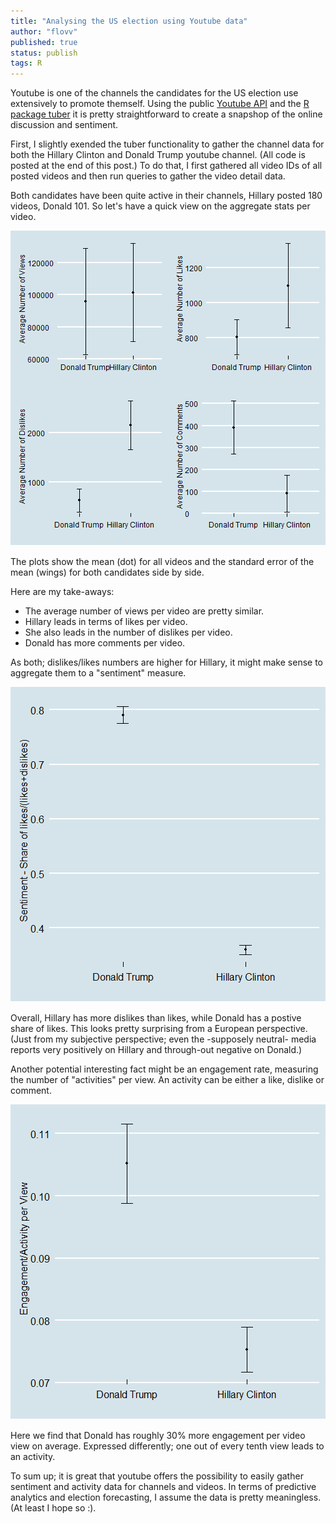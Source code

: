 ```yaml
---
title: "Analysing the US election using Youtube data"
author: "flovv"
published: true
status: publish
tags: R
---
```



Youtube is one of the channels the candidates for the US election use extensively to promote themself.
Using the public [Youtube API](https://developers.google.com/youtube/v3/docs/standard_parameters) and the [R package tuber](https://cran.r-project.org/web/packages/tuber/tuber.pdf) it is pretty straightforward to create a snapshop of the online discussion and sentiment.


First, I slightly exended the tuber functionality to gather the channel data for both the Hillary Clinton and Donald Trump youtube channel. (All code is posted at the end of this post.)
To do that, I first gathered all video IDs of all posted videos and then run queries to gather the video detail data. 
 
Both candidates have been quite active in their channels, Hillary posted 180 videos, Donald 101. So let's have a quick view on the aggregate stats per video. 
 
![plot of chunk unnamed-chunk-2](/figures/post11/unnamed-chunk-2-1.png)
 
The plots show the mean (dot) for all videos and the standard error of the mean (wings) for both candidates side by side.
 
Here are my take-aways:
* The average number of views per video are pretty similar.
* Hillary leads in terms of likes per video.
* She also leads in the number of dislikes per video.
* Donald has more comments per video.
 
As both; dislikes/likes numbers are higher for Hillary, it might make sense to aggregate them to a "sentiment" measure.
 
![plot of chunk unnamed-chunk-3](/figures/post11/unnamed-chunk-3-1.png)
 
Overall, Hillary has more dislikes than likes, while Donald has a postive share of likes. This looks pretty surprising from a European perspective. (Just from my subjective perspective; even the -supposely neutral- media reports very positively on Hillary and through-out negative on Donald.)
 
Another potential interesting fact might be an engagement rate, measuring the number of "activities" per view. An activity can be either a like, dislike or comment.
 
![plot of chunk unnamed-chunk-4](/figures/post11/unnamed-chunk-4-1.png)
 
Here we find that Donald has roughly 30% more engagement per video view on average. Expressed differently; one out of every tenth view leads to an activity.
 
To sum up; it is great that youtube offers the possibility to easily gather sentiment and activity data for channels and videos. In terms of predictive analytics and election forecasting, I assume the data is pretty meaningless. (At least I hope so :).
 
 <script src="https://gist.github.com/flovv/78f12ce7f534e3c6c2c70f96adab5842.js"></script>
 
 

